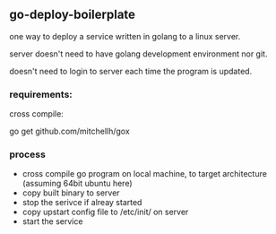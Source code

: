 ## go-deploy-boilerplate
one way to deploy a service written in golang to a linux server.

server doesn't need to have golang development environment nor git.

doesn't need to login to server each time the program is updated.

### requirements:

cross compile:

  go get github.com/mitchellh/gox


### process

* cross compile go program on local machine, to target architecture (assuming 64bit ubuntu here)
* copy built binary to server
* stop the serivce if alreay started
* copy upstart config file to /etc/init/ on server
* start the service